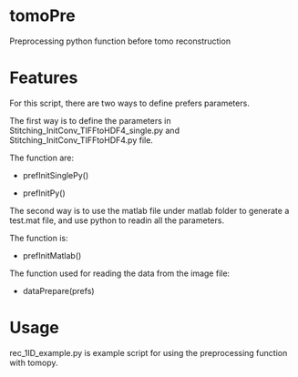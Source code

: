tomoPre
============

Preprocessing python function before tomo reconstruction

Features
============



For this script, there are two ways to define prefers parameters. 

The first way is to define the parameters in Stitching_InitConv_TIFFtoHDF4_single.py and Stitching_InitConv_TIFFtoHDF4.py file.

The function are:

* prefInitSinglePy()

* prefInitPy()

The second way is to use the matlab file under matlab folder to generate a test.mat file, and use python to readin all the parameters.

The function is:

* prefInitMatlab()

The function used for reading the data from the image file:

* dataPrepare(prefs)

Usage
============
rec_1ID_example.py is example script for using the preprocessing function with tomopy.
